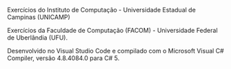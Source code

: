 Exercícios do Instituto de Computação - Universidade Estadual de Campinas (UNICAMP)

Exercícios da Faculdade de Computação (FACOM) - Universidade Federal de Uberlândia (UFU).

Desenvolvido no Visual Studio Code e compilado com o Microsoft Visual C# Compiler, versão 4.8.4084.0
para C# 5.
 
